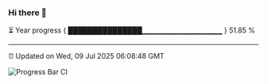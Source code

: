 ### Hi there 👋

⏳ Year progress { ███████████████▁▁▁▁▁▁▁▁▁▁▁▁▁▁▁ } 51.85 %

---

⏰ Updated on Wed, 09 Jul 2025 06:08:48 GMT

![Progress Bar CI](https://github.com/liununu/liununu/workflows/Progress%20Bar%20CI/badge.svg)
